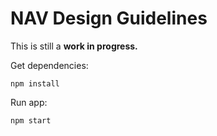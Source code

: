 # NAV Design Guidelines

This is still a **work in progress.**



Get dependencies:
 
```npm install```

Run app:

```npm start```
